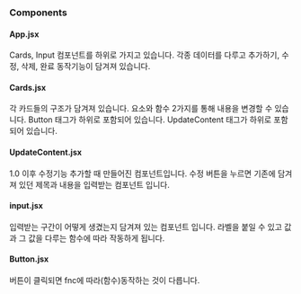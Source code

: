 ### Components

#### App.jsx

Cards, Input 컴포넌트를 하위로 가지고 있습니다.
각종 데이터를 다루고 추가하기, 수정, 삭제, 완료 동작기능이 담겨져 있습니다.

#### Cards.jsx

각 카드들의 구조가 담겨져 있습니다.
요소와 함수 2가지를 통해 내용을 변경할 수 있습니다.
Button 태그가 하위로 포함되어 있습니다.
UpdateContent 태그가 하위로 포함되어 있습니다.

#### UpdateContent.jsx

1.0 이후 수정기능 추가할 때 만들어진 컴포넌트입니다.
수정 버튼을 누르면 기존에 담겨져 있던 제목과 내용을 입력받는 컴포넌트 입니다.

#### input.jsx

입력받는 구간이 어떻게 생겼는지 담겨져 있는 컴포넌트 입니다.
라벨을 붙일 수 있고 값과 그 값을 다루는 함수에 따라 작동하게 됩니다.

#### Button.jsx

버튼이 클릭되면 fnc에 따라(함수)동작하는 것이 다릅니다.
